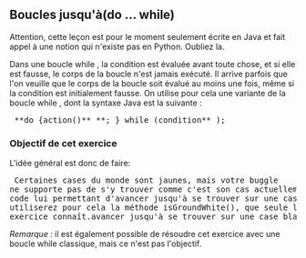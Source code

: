 
## Boucles jusqu'à(do ... while)  ##

<python>

Attention, cette leçon est pour le moment seulement écrite en Java et fait
appel à une notion qui n'existe pas en Python. Oubliez la.

</python> 

Dans une boucle while , la condition est évaluée avant toute chose,
et si elle est fausse, le corps de la boucle n'est jamais exécuté. Il arrive
parfois que l'on veuille que le corps de la boucle soit évalué au moins une
fois, même si la condition est initialement fausse. On utilise pour cela une
variante de la boucle while , dont la syntaxe Java est la suivante : 
<pre> **do {action()** **; } while (condition** );</pre>

### Objectif de cet exercice ###

L'idée général est donc de faire: 
<pre> Certaines cases du monde sont jaunes, mais votre buggle
ne supporte pas de s'y trouver comme c'est son cas actuellement. Écrivez le
code lui permettant d'avancer jusqu'à se trouver sur une case blanche. Vous
utiliserez pour cela la méthode isGroundWhite(), que seule la buggle de cet
exercice connaît.avancer jusqu'à se trouver sur une case blanche</pre>

*Remarque :* il est également possible de résoudre cet exercice avec
une boucle while classique, mais ce n'est pas l'objectif.

